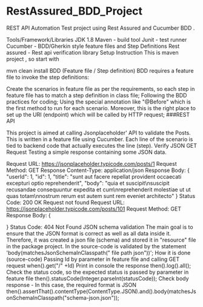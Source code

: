 # RestAssured_BDD_Project
REST API Automation Test project using Rest Assured and Cucumber BDD .

Tools/Framework/Libraries
JDK 1.8
Maven - build tool
Junit - test runner
Cucumber - BDD/Gherkin style feature files and Step Definitions
Rest assured - Rest api verification library
Setup Instruction
This is maven project , so start with

mvn clean install
BDD (Feature file / Step definition)
BDD requires a feature file to invoke the step definitions:

Create the scenarios in feature file as per the requirements, so each step in feature file has to match a step definition in class file;
Following the BDD practices for coding;
Using the special annotation like "@Before" which is the first method to run for each scenario. Moreover, this is the right place to set up the URI (endpoint) which will be called by HTTP request;
###REST API

This project is aimed at calling Jsonplaceholder' API to validate the Posts. This is written in a feature file using Cucumber.
Each line of the scenario is tied to backend code that actually executes the line (step).
Verify JSON GET Request
Testing a simple response containing some JSON data.

Request URL: https://jsonplaceholder.typicode.com/posts/1
Request Method: GET
Response Content-Type: application/json
Response Body:
{
    "userId": 1,
    "id": 1,
    "title": "sunt aut facere repellat provident occaecati excepturi optio reprehenderit",
    "body": "quia et suscipit\nsuscipit recusandae consequuntur expedita et cum\nreprehenderit molestiae ut ut quas totam\nnostrum rerum est autem sunt rem eveniet architecto"
}
Status Code: 200 OK
Request not found
Request URL: https://jsonplaceholder.typicode.com/posts/101
Request Method: GET
Response Body:
{
  
}
Status Code: 404 Not Found
JSON schema validation
The main goal is to ensure that the JSON format is correct as well as all data inside it. Therefore, it was created a json file (schema) and stored it in "resource" file in the package project. In the source-code is validated by the statement 'body(matchesJsonSchemaInClasspath(" file path json"))';
How it is done (source-code)
Passing Id by parameter in feature file and calling GET request
when().get("/" +Id)
Print in console the response
then().log().all();
Check the status code, so the expected status is passed by parameter in feature file
then().statusCode(Integer.parseInt(statusCode));
Check body response - In this case, the required format is JSON
then().assertThat().contentType(ContentType.JSON).and().body(matchesJsonSchemaInClasspath("schema-json.json"));
